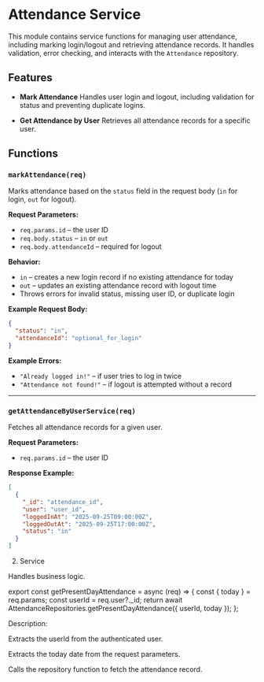 # Attendance Service

This module contains service functions for managing user attendance, including marking login/logout and retrieving attendance records. It handles validation, error checking, and interacts with the `Attendance` repository.

## Features

- **Mark Attendance**
  Handles user login and logout, including validation for status and preventing duplicate logins.

- **Get Attendance by User**
  Retrieves all attendance records for a specific user.

## Functions

### `markAttendance(req)`

Marks attendance based on the `status` field in the request body (`in` for login, `out` for logout).

**Request Parameters:**

- `req.params.id` – the user ID
- `req.body.status` – `in` or `out`
- `req.body.attendanceId` – required for logout

**Behavior:**

- `in` – creates a new login record if no existing attendance for today
- `out` – updates an existing attendance record with logout time
- Throws errors for invalid status, missing user ID, or duplicate login

**Example Request Body:**

```json
{
  "status": "in",
  "attendanceId": "optional_for_login"
}
```

**Example Errors:**

- `"Already logged in!"` – if user tries to log in twice
- `"Attendance not found!"` – if logout is attempted without a record

---

### `getAttendanceByUserService(req)`

Fetches all attendance records for a given user.

**Request Parameters:**

- `req.params.id` – the user ID

**Response Example:**

```json
[
  {
    "_id": "attendance_id",
    "user": "user_id",
    "loggedInAt": "2025-09-25T09:00:00Z",
    "loggedOutAt": "2025-09-25T17:00:00Z",
    "status": "in"
  }
]
```

2. Service

Handles business logic.

export const getPresentDayAttendance = async (req) => {
const { today } = req.params;
const userId = req.user?.\_id;
return await AttendanceRepositories.getPresentDayAttendance({
userId,
today
});
};

Description:

Extracts the userId from the authenticated user.

Extracts the today date from the request parameters.

Calls the repository function to fetch the attendance record.

